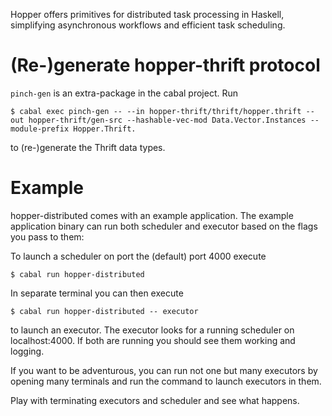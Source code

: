 Hopper offers primitives for distributed task processing in Haskell, simplifying asynchronous workflows and
efficient task scheduling.

# (Re-)generate hopper-thrift protocol

`pinch-gen` is an extra-package in the cabal project. Run

```
$ cabal exec pinch-gen -- --in hopper-thrift/thrift/hopper.thrift --out hopper-thrift/gen-src --hashable-vec-mod Data.Vector.Instances --module-prefix Hopper.Thrift.
```

to (re-)generate the Thrift data types.

# Example

hopper-distributed comes with an example application. The example application binary can run both scheduler
and executor based on the flags you pass to them:

To launch a scheduler on port the (default) port 4000 execute

```
$ cabal run hopper-distributed
```

In separate terminal you can then execute

```
$ cabal run hopper-distributed -- executor
```

to launch an executor. The executor looks for a running scheduler on
localhost:4000. If both are running you should see them working and
logging.

If you want to be adventurous, you can run not one but many executors
by opening many terminals and run the command to launch executors in
them.

Play with terminating executors and scheduler and see what happens.